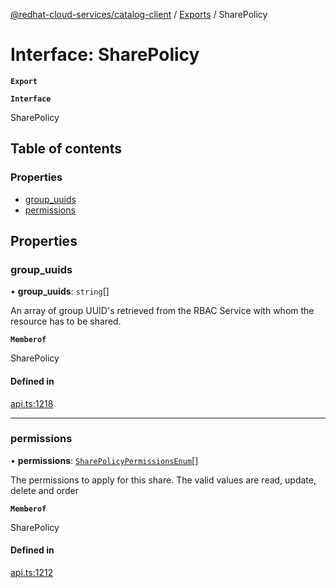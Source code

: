 [@redhat-cloud-services/catalog-client](../README.md) / [Exports](../modules.md) / SharePolicy

# Interface: SharePolicy

**`Export`**

**`Interface`**

SharePolicy

## Table of contents

### Properties

- [group\_uuids](SharePolicy.md#group_uuids)
- [permissions](SharePolicy.md#permissions)

## Properties

### group\_uuids

• **group\_uuids**: `string`[]

An array of group UUID\'s retrieved from the RBAC Service with whom the resource has to be shared.

**`Memberof`**

SharePolicy

#### Defined in

[api.ts:1218](https://github.com/mkholjuraev/javascript-clients/blob/master/packages/catalog/api.ts#L1218)

___

### permissions

• **permissions**: [`SharePolicyPermissionsEnum`](../enums/SharePolicyPermissionsEnum.md)[]

The permissions to apply for this share. The valid values are read, update, delete and order

**`Memberof`**

SharePolicy

#### Defined in

[api.ts:1212](https://github.com/mkholjuraev/javascript-clients/blob/master/packages/catalog/api.ts#L1212)
